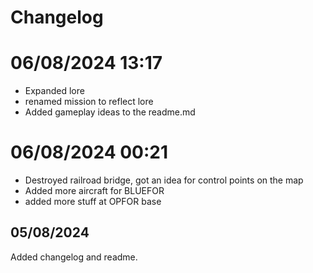 # Changelog

# 06/08/2024 13:17
- Expanded lore
- renamed mission to reflect lore
- Added gameplay ideas to the readme.md

# 06/08/2024 00:21
- Destroyed railroad bridge, got an idea for control points on the map
- Added more aircraft for BLUEFOR
- added more stuff at OPFOR base

## 05/08/2024
Added changelog and readme.